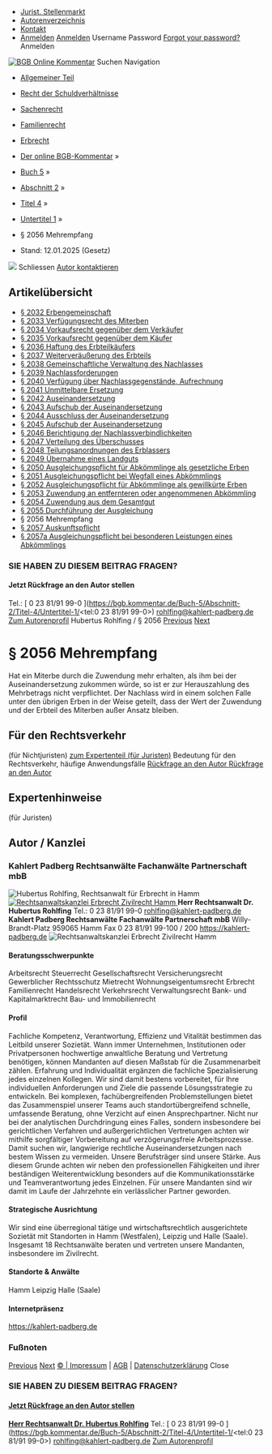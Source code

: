   * [Jurist. Stellenmarkt](https://bgb.kommentar.de/Buch-5/Abschnitt-2/Titel-4/Untertitel-1/</job-board> "Jurist. Stellenmarkt")
  * [Autorenverzeichnis](https://bgb.kommentar.de/Buch-5/Abschnitt-2/Titel-4/Untertitel-1/</Autorenverzeichnis> "Autorenverzeichnis")
  * [Kontakt](https://bgb.kommentar.de/Buch-5/Abschnitt-2/Titel-4/Untertitel-1/</Kontakt>)
  * [Anmelden](https://bgb.kommentar.de/Buch-5/Abschnitt-2/Titel-4/Untertitel-1/<#login> "show login form") [Anmelden](https://bgb.kommentar.de/Buch-5/Abschnitt-2/Titel-4/Untertitel-1/<#> "hide login form") Username Password
[Forgot your password?](https://bgb.kommentar.de/Buch-5/Abschnitt-2/Titel-4/Untertitel-1/</user/forgotpassword>) Anmelden 


[![BGB Online Kommentar](https://bgb.kommentar.de/extension/bgb/design/bgb/images/logo.png)](https://bgb.kommentar.de/Buch-5/Abschnitt-2/Titel-4/Untertitel-1/</> "BGB Online Kommentar")
Suchen
Navigation
  * [Allgemeiner Teil](https://bgb.kommentar.de/Buch-5/Abschnitt-2/Titel-4/Untertitel-1/</Buch-1>)
  * [Recht der Schuldverhältnisse](https://bgb.kommentar.de/Buch-5/Abschnitt-2/Titel-4/Untertitel-1/</Buch-2>)
  * [Sachenrecht](https://bgb.kommentar.de/Buch-5/Abschnitt-2/Titel-4/Untertitel-1/</Buch-3>)
  * [Familienrecht](https://bgb.kommentar.de/Buch-5/Abschnitt-2/Titel-4/Untertitel-1/</Buch-4>)
  * [Erbrecht](https://bgb.kommentar.de/Buch-5/Abschnitt-2/Titel-4/Untertitel-1/</Buch-5>)


  * [Der online BGB-Kommentar](https://bgb.kommentar.de/Buch-5/Abschnitt-2/Titel-4/Untertitel-1/</>) »
  * [Buch 5](https://bgb.kommentar.de/Buch-5/Abschnitt-2/Titel-4/Untertitel-1/</Buch-5>) »
  * [Abschnitt 2](https://bgb.kommentar.de/Buch-5/Abschnitt-2/Titel-4/Untertitel-1/</Buch-5/Abschnitt-2>) »
  * [Titel 4](https://bgb.kommentar.de/Buch-5/Abschnitt-2/Titel-4/Untertitel-1/</Buch-5/Abschnitt-2/Titel-4>) »
  * [Untertitel 1](https://bgb.kommentar.de/Buch-5/Abschnitt-2/Titel-4/Untertitel-1/</Buch-5/Abschnitt-2/Titel-4/Untertitel-1>) »
  * § 2056 Mehrempfang 
  * Stand: 12.01.2025 (Gesetz) 


![](https://vg01.met.vgwort.de/na/1c9909529ead4f509072c06d9081a7d5)
Schliessen 
[ Autor kontaktieren ](https://bgb.kommentar.de/Buch-5/Abschnitt-2/Titel-4/Untertitel-1/<#autorKanzlei28065>)
## Artikelübersicht
  * [ § 2032 Erbengemeinschaft ](https://bgb.kommentar.de/Buch-5/Abschnitt-2/Titel-4/Untertitel-1/</Buch-5/Abschnitt-2/Titel-4/Untertitel-1/Erbengemeinschaft>)
  * [ § 2033 Verfügungsrecht des Miterben ](https://bgb.kommentar.de/Buch-5/Abschnitt-2/Titel-4/Untertitel-1/</Buch-5/Abschnitt-2/Titel-4/Untertitel-1/Verfuegungsrecht-des-Miterben>)
  * [ § 2034 Vorkaufsrecht gegenüber dem Verkäufer ](https://bgb.kommentar.de/Buch-5/Abschnitt-2/Titel-4/Untertitel-1/</Buch-5/Abschnitt-2/Titel-4/Untertitel-1/Vorkaufsrecht-gegenueber-dem-Verkaeufer>)
  * [ § 2035 Vorkaufsrecht gegenüber dem Käufer ](https://bgb.kommentar.de/Buch-5/Abschnitt-2/Titel-4/Untertitel-1/</Buch-5/Abschnitt-2/Titel-4/Untertitel-1/Vorkaufsrecht-gegenueber-dem-Kaeufer>)
  * [ § 2036 Haftung des Erbteilkäufers ](https://bgb.kommentar.de/Buch-5/Abschnitt-2/Titel-4/Untertitel-1/</Buch-5/Abschnitt-2/Titel-4/Untertitel-1/Haftung-des-Erbteilkaeufers>)
  * [ § 2037 Weiterveräußerung des Erbteils ](https://bgb.kommentar.de/Buch-5/Abschnitt-2/Titel-4/Untertitel-1/</Buch-5/Abschnitt-2/Titel-4/Untertitel-1/Weiterveraeusserung-des-Erbteils>)
  * [ § 2038 Gemeinschaftliche Verwaltung des Nachlasses ](https://bgb.kommentar.de/Buch-5/Abschnitt-2/Titel-4/Untertitel-1/</Buch-5/Abschnitt-2/Titel-4/Untertitel-1/Gemeinschaftliche-Verwaltung-des-Nachlasses>)
  * [ § 2039 Nachlassforderungen ](https://bgb.kommentar.de/Buch-5/Abschnitt-2/Titel-4/Untertitel-1/</Buch-5/Abschnitt-2/Titel-4/Untertitel-1/Nachlassforderungen>)
  * [ § 2040 Verfügung über Nachlassgegenstände, Aufrechnung ](https://bgb.kommentar.de/Buch-5/Abschnitt-2/Titel-4/Untertitel-1/</Buch-5/Abschnitt-2/Titel-4/Untertitel-1/Verfuegung-ueber-Nachlassgegenstaende-Aufrechnung>)
  * [ § 2041 Unmittelbare Ersetzung ](https://bgb.kommentar.de/Buch-5/Abschnitt-2/Titel-4/Untertitel-1/</Buch-5/Abschnitt-2/Titel-4/Untertitel-1/Unmittelbare-Ersetzung>)
  * [ § 2042 Auseinandersetzung ](https://bgb.kommentar.de/Buch-5/Abschnitt-2/Titel-4/Untertitel-1/</Buch-5/Abschnitt-2/Titel-4/Untertitel-1/Auseinandersetzung>)
  * [ § 2043 Aufschub der Auseinandersetzung ](https://bgb.kommentar.de/Buch-5/Abschnitt-2/Titel-4/Untertitel-1/</Buch-5/Abschnitt-2/Titel-4/Untertitel-1/Aufschub-der-Auseinandersetzung>)
  * [ § 2044 Ausschluss der Auseinandersetzung ](https://bgb.kommentar.de/Buch-5/Abschnitt-2/Titel-4/Untertitel-1/</Buch-5/Abschnitt-2/Titel-4/Untertitel-1/Ausschluss-der-Auseinandersetzung>)
  * [ § 2045 Aufschub der Auseinandersetzung ](https://bgb.kommentar.de/Buch-5/Abschnitt-2/Titel-4/Untertitel-1/</Buch-5/Abschnitt-2/Titel-4/Untertitel-1/Aufschub-der-Auseinandersetzung2>)
  * [ § 2046 Berichtigung der Nachlassverbindlichkeiten ](https://bgb.kommentar.de/Buch-5/Abschnitt-2/Titel-4/Untertitel-1/</Buch-5/Abschnitt-2/Titel-4/Untertitel-1/Berichtigung-der-Nachlassverbindlichkeiten>)
  * [ § 2047 Verteilung des Überschusses ](https://bgb.kommentar.de/Buch-5/Abschnitt-2/Titel-4/Untertitel-1/</Buch-5/Abschnitt-2/Titel-4/Untertitel-1/Verteilung-des-Ueberschusses>)
  * [ § 2048 Teilungsanordnungen des Erblassers ](https://bgb.kommentar.de/Buch-5/Abschnitt-2/Titel-4/Untertitel-1/</Buch-5/Abschnitt-2/Titel-4/Untertitel-1/Teilungsanordnungen-des-Erblassers>)
  * [ § 2049 Übernahme eines Landguts ](https://bgb.kommentar.de/Buch-5/Abschnitt-2/Titel-4/Untertitel-1/</Buch-5/Abschnitt-2/Titel-4/Untertitel-1/Uebernahme-eines-Landguts>)
  * [ § 2050 Ausgleichungspflicht für Abkömmlinge als gesetzliche Erben ](https://bgb.kommentar.de/Buch-5/Abschnitt-2/Titel-4/Untertitel-1/</Buch-5/Abschnitt-2/Titel-4/Untertitel-1/Ausgleichungspflicht-fuer-Abkoemmlinge-als-gesetzliche-Erben>)
  * [ § 2051 Ausgleichungspflicht bei Wegfall eines Abkömmlings ](https://bgb.kommentar.de/Buch-5/Abschnitt-2/Titel-4/Untertitel-1/</Buch-5/Abschnitt-2/Titel-4/Untertitel-1/Ausgleichungspflicht-bei-Wegfall-eines-Abkoemmlings>)
  * [ § 2052 Ausgleichungspflicht für Abkömmlinge als gewillkürte Erben ](https://bgb.kommentar.de/Buch-5/Abschnitt-2/Titel-4/Untertitel-1/</Buch-5/Abschnitt-2/Titel-4/Untertitel-1/Ausgleichungspflicht-fuer-Abkoemmlinge-als-gewillkuerte-Erben>)
  * [ § 2053 Zuwendung an entfernteren oder angenommenen Abkömmling ](https://bgb.kommentar.de/Buch-5/Abschnitt-2/Titel-4/Untertitel-1/</Buch-5/Abschnitt-2/Titel-4/Untertitel-1/Zuwendung-an-entfernteren-oder-angenommenen-Abkoemmling>)
  * [ § 2054 Zuwendung aus dem Gesamtgut ](https://bgb.kommentar.de/Buch-5/Abschnitt-2/Titel-4/Untertitel-1/</Buch-5/Abschnitt-2/Titel-4/Untertitel-1/Zuwendung-aus-dem-Gesamtgut>)
  * [ § 2055 Durchführung der Ausgleichung ](https://bgb.kommentar.de/Buch-5/Abschnitt-2/Titel-4/Untertitel-1/</Buch-5/Abschnitt-2/Titel-4/Untertitel-1/Durchfuehrung-der-Ausgleichung>)
  * § 2056 Mehrempfang 
  * [ § 2057 Auskunftspflicht ](https://bgb.kommentar.de/Buch-5/Abschnitt-2/Titel-4/Untertitel-1/</Buch-5/Abschnitt-2/Titel-4/Untertitel-1/Auskunftspflicht>)
  * [ § 2057a Ausgleichungspflicht bei besonderen Leistungen eines Abkömmlings ](https://bgb.kommentar.de/Buch-5/Abschnitt-2/Titel-4/Untertitel-1/</Buch-5/Abschnitt-2/Titel-4/Untertitel-1/Ausgleichungspflicht-bei-besonderen-Leistungen-eines-Abkoemmlings>)


### SIE HABEN ZU DIESEM BEITRAG FRAGEN?
####  Jetzt Rückfrage an den Autor stellen 
Tel.: [ 0 23 81/91 99-0 ](https://bgb.kommentar.de/Buch-5/Abschnitt-2/Titel-4/Untertitel-1/<tel:0 23 81/91 99-0>) rohlfing@kahlert-padberg.de [Zum Autorenprofil](https://bgb.kommentar.de/Buch-5/Abschnitt-2/Titel-4/Untertitel-1/<#autorKanzlei28065>)
Hubertus Rohlfing / § 2056 
[Previous](https://bgb.kommentar.de/Buch-5/Abschnitt-2/Titel-4/Untertitel-1/</Buch-5/Abschnitt-2/Titel-4/Untertitel-1/Durchfuehrung-der-Ausgleichung> "§ 2055 Durchführung der Ausgleichung") [Next](https://bgb.kommentar.de/Buch-5/Abschnitt-2/Titel-4/Untertitel-1/</Buch-5/Abschnitt-2/Titel-4/Untertitel-1/Auskunftspflicht> "§ 2057 Auskunftspflicht")
# § 2056 Mehrempfang
Hat ein Miterbe durch die Zuwendung mehr erhalten, als ihm bei der Auseinandersetzung zukommen würde, so ist er zur Herauszahlung des Mehrbetrags nicht verpflichtet. Der Nachlass wird in einem solchen Falle unter den übrigen Erben in der Weise geteilt, dass der Wert der Zuwendung und der Erbteil des Miterben außer Ansatz bleiben.
## Für den Rechtsverkehr 
(für Nichtjuristen)
[zum Expertenteil (für Juristen)](https://bgb.kommentar.de/Buch-5/Abschnitt-2/Titel-4/Untertitel-1/<#expertenhinweise>)
Bedeutung für den Rechtsverkehr, häufige Anwendungsfälle
[ Rückfrage an den Autor ](https://bgb.kommentar.de/Buch-5/Abschnitt-2/Titel-4/Untertitel-1/<#autorKanzlei28065>) [ Rückfrage an den Autor ](https://bgb.kommentar.de/Buch-5/Abschnitt-2/Titel-4/Untertitel-1/<#autorKanzlei28065>)
## Expertenhinweise
(für Juristen)
## Autor / Kanzlei
### Kahlert Padberg Rechtsanwälte Fachanwälte Partnerschaft mbB
![Hubertus Rohlfing, Rechtsanwalt für Erbrecht in Hamm](https://bgb.kommentar.de/var/bgb_online/storage/images/users/author/hubertus-rohlfing/434017-5-ger-DE/Hubertus-Rohlfing_profilelogo.jpg)
[ ![Rechtsanwaltskanzlei Erbrecht Zivilrecht Hamm](https://bgb.kommentar.de/var/bgb_online/storage/images/companies/kahlert-padberg-rechtsanwaelte-fachanwaelte-partnerschaft-mbb/431228-1-ger-DE/Kahlert-Padberg-Rechtsanwaelte-Fachanwaelte-Partnerschaft-mbB_large.jpg) ](https://bgb.kommentar.de/Buch-5/Abschnitt-2/Titel-4/Untertitel-1/<https:/kahlert-padberg.de>)
**Herr Rechtsanwalt Dr. Hubertus Rohlfing** Tel.: 0 23 81/91 99-0 rohlfing@kahlert-padberg.de
**Kahlert Padberg Rechtsanwälte Fachanwälte Partnerschaft mbB** Willy-Brandt-Platz 959065 Hamm
Fax 0 23 81/91 99-100 / 200
<https://kahlert-padberg.de>
![Rechtsanwaltskanzlei Erbrecht Zivilrecht Hamm](https://bgb.kommentar.de/var/bgb_online/storage/images/companies/kahlert-padberg-rechtsanwaelte-fachanwaelte-partnerschaft-mbb/431228-1-ger-DE/Kahlert-Padberg-Rechtsanwaelte-Fachanwaelte-Partnerschaft-mbB_large.jpg)
#### Beratungsschwerpunkte
Arbeitsrecht Steuerrecht Gesellschaftsrecht Versicherungsrecht Gewerblicher Rechtsschutz Mietrecht Wohnungseigentumsrecht Erbrecht Familienrecht Handelsrecht Verkehrsrecht Verwaltungsrecht Bank- und Kapitalmarktrecht Bau- und Immobilienrecht
#### Profil
Fachliche Kompetenz, Verantwortung, Effizienz und Vitalität bestimmen das Leitbild unserer Sozietät.
Wann immer Unternehmen, Institutionen oder Privatper­sonen hochwertige anwaltliche Beratung und Vertretung benötigen, können Mandanten auf diesen Maßstab für die Zusammenarbeit zählen.
Erfahrung und Individualität ergänzen die fachliche Spe­zialisierung jedes einzelnen Kollegen. Wir sind damit bestens vorbereitet, für Ihre individuellen Anforderungen und Ziele die passende Lösungsstrategie zu entwickeln. Bei kom­plexen, fachübergreifenden Problemstellungen bietet das Zusammenspiel unserer Teams auch standortüber­greifend schnelle, umfassende Beratung, ohne Verzicht auf einen Ansprechpartner.
Nicht nur bei der analytischen Durchdringung eines Falles, sondern insbesondere bei gerichtlichen Verfahren und außergerichtlichen Vertretungen achten wir mithilfe sorgfältiger Vorbereitung auf verzögerungsfreie Arbeits­prozesse. Damit suchen wir, langwierige rechtliche Auseinandersetzungen nach bestem Wissen zu vermeiden.
Unsere Berufsträger sind unsere Stärke. Aus diesem Grunde achten wir neben den professionellen Fähigkeiten und ihrer beständigen Weiterentwicklung besonders auf die Kom­munikationsstärke und Teamverantwortung jedes Einzelnen.
Für unsere Mandanten sind wir damit im Laufe der Jahr­zehnte ein verlässlicher Partner geworden.
#### Strategische Ausrichtung
Wir sind eine überregional tätige und wirtschaftsrechtlich ausgerichtete Sozietät mit Standorten in Hamm (Westfalen), Leipzig und Halle (Saale). Insgesamt 18 Rechtsanwälte beraten und vertreten unsere Mandanten, insbesondere im Zivilrecht.
#### Standorte & Anwälte
Hamm
Leipzig
Halle (Saale)
#### Internetpräsenz
<https://kahlert-padberg.de>
### Fußnoten
[Previous](https://bgb.kommentar.de/Buch-5/Abschnitt-2/Titel-4/Untertitel-1/</Buch-5/Abschnitt-2/Titel-4/Untertitel-1/Durchfuehrung-der-Ausgleichung> "§ 2055 Durchführung der Ausgleichung") [Next](https://bgb.kommentar.de/Buch-5/Abschnitt-2/Titel-4/Untertitel-1/</Buch-5/Abschnitt-2/Titel-4/Untertitel-1/Auskunftspflicht> "§ 2057 Auskunftspflicht")
[© | Impressum](https://bgb.kommentar.de/Buch-5/Abschnitt-2/Titel-4/Untertitel-1/</Kontakt>) | [AGB](https://bgb.kommentar.de/Buch-5/Abschnitt-2/Titel-4/Untertitel-1/</AGB>) | [Datenschutzerklärung](https://bgb.kommentar.de/Buch-5/Abschnitt-2/Titel-4/Untertitel-1/</Datenschutzerklaerung-fuer-Leser>)
Close
### SIE HABEN ZU DIESEM BEITRAG FRAGEN?
####  [ Jetzt Rückfrage an den Autor stellen ](https://bgb.kommentar.de/Buch-5/Abschnitt-2/Titel-4/Untertitel-1/<#autorKanzlei28065>)
[ ](https://bgb.kommentar.de/Buch-5/Abschnitt-2/Titel-4/Untertitel-1/<#autorKanzlei28065>)
**[Herr Rechtsanwalt Dr. Hubertus Rohlfing](https://bgb.kommentar.de/Buch-5/Abschnitt-2/Titel-4/Untertitel-1/<#autorKanzlei28065>)** Tel.: [ 0 23 81/91 99-0 ](https://bgb.kommentar.de/Buch-5/Abschnitt-2/Titel-4/Untertitel-1/<tel:0 23 81/91 99-0>) rohlfing@kahlert-padberg.de [Zum Autorenprofil](https://bgb.kommentar.de/Buch-5/Abschnitt-2/Titel-4/Untertitel-1/<#autorKanzlei28065>)
